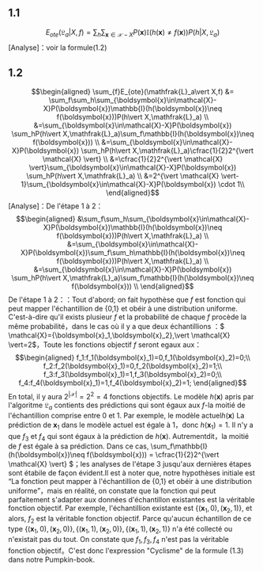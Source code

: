 ## 1.1
$$E_{o t e}\left(\mathfrak{L}_{a} | X, f\right)=\sum_{h} \sum_{\boldsymbol{x} \in \mathcal{X}-X} P(\boldsymbol{x}) \mathbb{I}(h(\boldsymbol{x}) \neq f(\boldsymbol{x})) P\left(h | X, \mathfrak{L}_{a}\right)$$
[Analyse]：voir la formule(1.2)

## 1.2
$$\begin{aligned}
\sum_{f}E_{ote}(\mathfrak{L}_a\vert X,f) &= \sum_f\sum_h\sum_{\boldsymbol{x}\in\mathcal{X}-X}P(\boldsymbol{x})\mathbb{I}(h(\boldsymbol{x})\neq f(\boldsymbol{x}))P(h\vert X,\mathfrak{L}_a) \\
&=\sum_{\boldsymbol{x}\in\mathcal{X}-X}P(\boldsymbol{x}) \sum_hP(h\vert X,\mathfrak{L}_a)\sum_f\mathbb{I}(h(\boldsymbol{x})\neq f(\boldsymbol{x})) \\
&=\sum_{\boldsymbol{x}\in\mathcal{X}-X}P(\boldsymbol{x}) \sum_hP(h\vert X,\mathfrak{L}_a)\cfrac{1}{2}2^{\vert \mathcal{X} \vert} \\
&=\cfrac{1}{2}2^{\vert \mathcal{X} \vert}\sum_{\boldsymbol{x}\in\mathcal{X}-X}P(\boldsymbol{x}) \sum_hP(h\vert X,\mathfrak{L}_a) \\
&=2^{\vert \mathcal{X} \vert-1}\sum_{\boldsymbol{x}\in\mathcal{X}-X}P(\boldsymbol{x}) \cdot 1\\
\end{aligned}$$
[Analyse]：De l'étape 1 à 2：
$$\begin{aligned}
&\sum_f\sum_h\sum_{\boldsymbol{x}\in\mathcal{X}-X}P(\boldsymbol{x})\mathbb{I}(h(\boldsymbol{x})\neq f(\boldsymbol{x}))P(h\vert X,\mathfrak{L}_a) \\
&=\sum_{\boldsymbol{x}\in\mathcal{X}-X}P(\boldsymbol{x})\sum_f\sum_h\mathbb{I}(h(\boldsymbol{x})\neq f(\boldsymbol{x}))P(h\vert X,\mathfrak{L}_a) \\
&=\sum_{\boldsymbol{x}\in\mathcal{X}-X}P(\boldsymbol{x}) \sum_hP(h\vert X,\mathfrak{L}_a)\sum_f\mathbb{I}(h(\boldsymbol{x})\neq f(\boldsymbol{x})) \\
\end{aligned}$$
De l'étape 1 à 2：：Tout d'abord; on fait hypothèse que $f$ est fonction qui peut mapper l'échantillion de {0,1} et obéir à une distribution uniforme. C'est-à-dire qu'il exists plusieur $f$ et la probabilité de chaque $f$ procède la même probabilité，dans le cas où il y a que deux échantillions ：$ \mathcal{X}=\{\boldsymbol{x}_1,\boldsymbol{x}_2\},\vert \mathcal{X} \vert=2$，Toute les fonctions objectif $f$ seront egaux aux：
$$\begin{aligned}
f_1:f_1(\boldsymbol{x}_1)=0,f_1(\boldsymbol{x}_2)=0;\\
f_2:f_2(\boldsymbol{x}_1)=0,f_2(\boldsymbol{x}_2)=1;\\
f_3:f_3(\boldsymbol{x}_1)=1,f_3(\boldsymbol{x}_2)=0;\\
f_4:f_4(\boldsymbol{x}_1)=1,f_4(\boldsymbol{x}_2)=1;
\end{aligned}$$
En total, il y aura $2^{\vert \mathcal{X} \vert}=2^2=4$ fonctions objectifs. Le modèle $h(\boldsymbol{x})$ apris par l'algoritme $\mathfrak{L}_a$ contients des prédictions qui sont égaux aux $f$-la moitié de l'échantillion comprise entre 0 et 1. Par exemple, le modèle actuel$h(\boldsymbol{x})$ La prédiction de $\boldsymbol{x}_1$ dans le modèle actuel est égale à 1，donc $h(\boldsymbol{x}_1)=1$. Il n'y a que $f_3$ et $f_4$ qui sont égaux à la prédiction de $h(\boldsymbol{x})$. Autrementdit，la moitié de $f$ est égale à sa prédiction. Dans ce cas, \sum_f\mathbb{I}(h(\boldsymbol{x})\neq f(\boldsymbol{x})) = \cfrac{1}{2}2^{\vert \mathcal{X} \vert} $；les analyses de l'étape 3 jusqu'aux dernières étapes sont étabile de façon évident.Il est à noter que, notre hypothèses initiale est “La fonction peut mapper à l'échantillion de {0,1} et obéir à une distribution uniforme”，mais en réalité, on constate que la fonction qui peut parfaitement s'adapter aux données d'échantillon existantes est la véritable fonction objectif. Par exemple, l'échantillion existante est $\{(\boldsymbol{x}_1,0),(\boldsymbol{x}_2,1)\}$, et alors, $f_2$ est la véritable fonction objectif. Parce qu'aucun échantillon de ce type $\{(\boldsymbol{x}_1,0),(\boldsymbol{x}_2,0)\},\{(\boldsymbol{x}_1,1),(\boldsymbol{x}_2,0)\},\{(\boldsymbol{x}_1,1),(\boldsymbol{x}_2,1)\}$ n'a été collecté ou n'existait pas du tout. On constate que $f_1,f_3,f_4$ n'est pas la véritable fonction objectif。C'est donc l'expression "Cyclisme" de la formule (1.3) dans notre Pumpkin-book.
